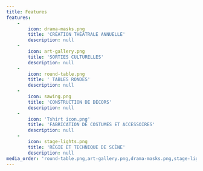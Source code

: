 ```yaml
---
title: Features
features:
    -
        icon: drama-masks.png
        title: 'CRÉATION THÉÂTRALE ANNUELLE'
        description: null
    -
        icon: art-gallery.png
        title: 'SORTIES CULTURELLES'
        description: null
    -
        icon: round-table.png
        title: ' TABLES RONDES'
        description: null
    -
        icon: sawing.png
        title: 'CONSTRUCTION DE DÉCORS'
        description: null
    -
        icon: 'Tshirt icon.png'
        title: 'FABRICATION DE COSTUMES ET ACCESSOIRES'
        description: null
    -
        icon: stage-lights.png
        title: 'RÉGIE ET TECHNIQUE DE SCÈNE'
        description: null
media_order: 'round-table.png,art-gallery.png,drama-masks.png,stage-lights.png,hair-cut.png'
---
```


